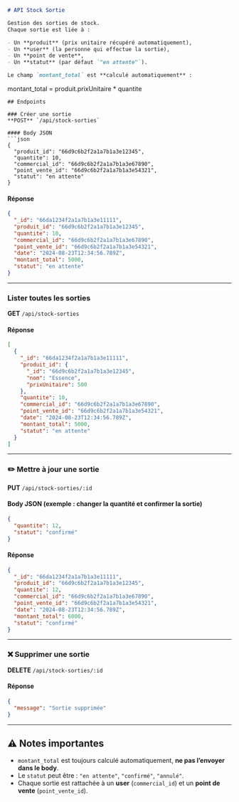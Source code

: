 ```markdown
# API Stock Sortie

Gestion des sorties de stock.  
Chaque sortie est liée à :

- Un **produit** (prix unitaire récupéré automatiquement),
- Un **user** (la personne qui effectue la sortie),
- Un **point de vente**,
- Un **statut** (par défaut `"en attente"`).

Le champ `montant_total` est **calculé automatiquement** :
```

montant_total = produit.prixUnitaire \* quantite

````
## Endpoints

### Créer une sortie
**POST** `/api/stock-sorties`

#### Body JSON
```json
{
  "produit_id": "66d9c6b2f2a1a7b1a3e12345",
  "quantite": 10,
  "commercial_id": "66d9c6b2f2a1a7b1a3e67890",
  "point_vente_id": "66d9c6b2f2a1a7b1a3e54321",
  "statut": "en attente"
}
````

#### Réponse

```json
{
  "_id": "66da1234f2a1a7b1a3e11111",
  "produit_id": "66d9c6b2f2a1a7b1a3e12345",
  "quantite": 10,
  "commercial_id": "66d9c6b2f2a1a7b1a3e67890",
  "point_vente_id": "66d9c6b2f2a1a7b1a3e54321",
  "date": "2024-08-23T12:34:56.789Z",
  "montant_total": 5000,
  "statut": "en attente"
}
```

---

### Lister toutes les sorties

**GET** `/api/stock-sorties`

#### Réponse

```json
[
  {
    "_id": "66da1234f2a1a7b1a3e11111",
    "produit_id": {
      "_id": "66d9c6b2f2a1a7b1a3e12345",
      "nom": "Essence",
      "prixUnitaire": 500
    },
    "quantite": 10,
    "commercial_id": "66d9c6b2f2a1a7b1a3e67890",
    "point_vente_id": "66d9c6b2f2a1a7b1a3e54321",
    "date": "2024-08-23T12:34:56.789Z",
    "montant_total": 5000,
    "statut": "en attente"
  }
]
```

---

### ✏️ Mettre à jour une sortie

**PUT** `/api/stock-sorties/:id`

#### Body JSON (exemple : changer la quantité et confirmer la sortie)

```json
{
  "quantite": 12,
  "statut": "confirmé"
}
```

#### Réponse

```json
{
  "_id": "66da1234f2a1a7b1a3e11111",
  "produit_id": "66d9c6b2f2a1a7b1a3e12345",
  "quantite": 12,
  "commercial_id": "66d9c6b2f2a1a7b1a3e67890",
  "point_vente_id": "66d9c6b2f2a1a7b1a3e54321",
  "date": "2024-08-23T12:34:56.789Z",
  "montant_total": 6000,
  "statut": "confirmé"
}
```

---

### ❌ Supprimer une sortie

**DELETE** `/api/stock-sorties/:id`

#### Réponse

```json
{
  "message": "Sortie supprimée"
}
```

---

## ⚠️ Notes importantes

- `montant_total` est toujours calculé automatiquement, **ne pas l’envoyer dans le body**.
- Le `statut` peut être : `"en attente"`, `"confirmé"`, `"annulé"`.
- Chaque sortie est rattachée à un **user** (`commercial_id`) et un **point de vente** (`point_vente_id`).
